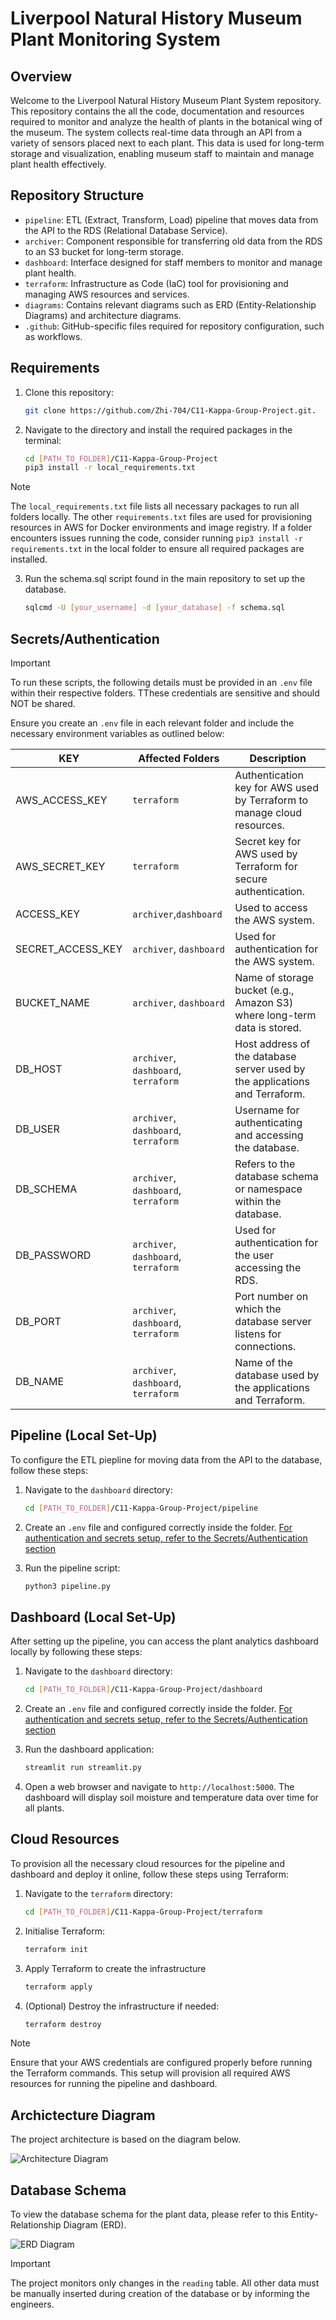 # Liverpool Natural History Museum Plant Monitoring System

## Overview

Welcome to the Liverpool Natural History Museum Plant System repository. This repository contains the all the code, documentation and resources required to monitor and analyze the health of plants in the botanical wing of the museum. The system collects real-time data through an API from a variety of sensors placed next to each plant. This data is used for long-term storage and visualization, enabling museum staff to maintain and manage plant health effectively.

## Repository Structure

- `pipeline`: ETL (Extract, Transform, Load) pipeline that moves data from the API to the RDS (Relational Database Service).
- `archiver`: Component responsible for transferring old data from the RDS to an S3 bucket for long-term storage.
- `dashboard`: Interface designed for staff members to monitor and manage plant health.
- `terraform`: Infrastructure as Code (IaC) tool for provisioning and managing AWS resources and services.
- `diagrams`: Contains relevant diagrams such as ERD (Entity-Relationship Diagrams) and architecture diagrams.
- `.github`: GitHub-specific files required for repository configuration, such as workflows.

## Requirements

1. Clone this repository:
    ```sh
    git clone https://github.com/Zhi-704/C11-Kappa-Group-Project.git.
    ```

2. Navigate to the directory and install the required packages in the terminal:
    ```sh
    cd [PATH_TO_FOLDER]/C11-Kappa-Group-Project
    pip3 install -r local_requirements.txt
    ```

> [!NOTE]  
The `local_requirements.txt` file lists all necessary packages to run all folders locally. The other `requirements.txt` files are used for provisioning resources in AWS for Docker environments and image registry. If a folder encounters issues running the code, consider running `pip3 install -r requirements.txt` in the local folder to ensure all required packages are installed.


3. Run the schema.sql script found in the main repository to set up the database.
    ```sh
    sqlcmd -U [your_username] -d [your_database] -f schema.sql
    ```

## Secrets/Authentication

> [!IMPORTANT]  
> To run these scripts, the following details must be provided in an `.env` file within their respective folders. TThese credentials are sensitive and should NOT be shared.

Ensure you create an `.env` file in each relevant folder and include the necessary environment variables as outlined below:

| KEY | Affected Folders | Description |
| -------- | --------| --------|
|AWS_ACCESS_KEY|`terraform`| Authentication key for AWS used by Terraform to manage cloud resources.
|AWS_SECRET_KEY|`terraform`| Secret key for AWS used by Terraform for secure authentication.
|ACCESS_KEY|`archiver`,`dashboard`| Used to access the AWS system.
|SECRET_ACCESS_KEY|`archiver`, `dashboard`| Used for authentication for the AWS system.
|BUCKET_NAME|`archiver`, `dashboard`| Name of storage bucket (e.g., Amazon S3) where long-term data is stored.
|DB_HOST|`archiver`, `dashboard`, `terraform`| Host address of the database server used by the applications and Terraform.
|DB_USER|`archiver`, `dashboard`, `terraform`| Username for authenticating and accessing the database.
|DB_SCHEMA|`archiver`, `dashboard`, `terraform`| Refers to the database schema or namespace within the database.
|DB_PASSWORD|`archiver`, `dashboard`, `terraform`| Used for authentication for the user accessing the RDS.
|DB_PORT|`archiver`, `dashboard`, `terraform`| Port number on which the database server listens for connections.
|DB_NAME|`archiver`, `dashboard`, `terraform`| Name of the database used by the applications and Terraform.

## Pipeline (Local Set-Up)

To configure the ETL piepline for moving data from the API to the database, follow these steps:

1. Navigate to the `dashboard` directory:
    ```sh
    cd [PATH_TO_FOLDER]/C11-Kappa-Group-Project/pipeline
    ```

2. Create an `.env` file and configured correctly inside the folder. [For authentication and secrets setup, refer to the Secrets/Authentication section](#secretsauthentication)

3. Run the pipeline script:
    ```sh
    python3 pipeline.py
    ```


## Dashboard (Local Set-Up)

After setting up the pipeline, you can access the plant analytics dashboard locally by following these steps:

1. Navigate to the `dashboard` directory:
    ```sh
    cd [PATH_TO_FOLDER]/C11-Kappa-Group-Project/dashboard
    ```

2. Create an `.env` file and configured correctly inside the folder. [For authentication and secrets setup, refer to the Secrets/Authentication section](#secretsauthentication)

3. Run the dashboard application:
    ```sh
    streamlit run streamlit.py
    ```

4. Open a web browser and navigate to `http://localhost:5000`. The dashboard will display soil moisture and temperature data over time for all plants.

## Cloud Resources

To provision all the necessary cloud resources for the pipeline and dashboard and deploy it online, follow these steps using Terraform:

1. Navigate to the `terraform` directory:
    ```sh
    cd [PATH_TO_FOLDER]/C11-Kappa-Group-Project/terraform
    ```
2. Initialise Terraform:
    ```sh
    terraform init
    ```
3. Apply Terraform to create the infrastructure
    ```sh
    terraform apply
    ```

4. (Optional) Destroy the infrastructure if needed:
    ```sh
    terraform destroy
    ```

> [!NOTE]  
> Ensure that your AWS credentials are configured properly before running the Terraform commands. This setup will provision all required AWS resources for running the pipeline and dashboard.

## Archictecture Diagram

The project architecture is based on the diagram below.

![Architecture Diagram](https://github.com/Zhi-704/C11-Kappa-Group-Project/raw/main/diagrams/Architecture_Diagram.png)


## Database Schema

To view the database schema for the plant data, please refer to this Entity-Relationship Diagram (ERD). 


<a id="erd-diagram"></a>
![ERD Diagram](https://github.com/Zhi-704/C11-Kappa-Group-Project/blob/main/diagrams/ERD_diagram.png)


> [!IMPORTANT]  
> The project monitors only changes in the `reading` table. All other data must be manually inserted during creation of the database or by informing the engineers.


